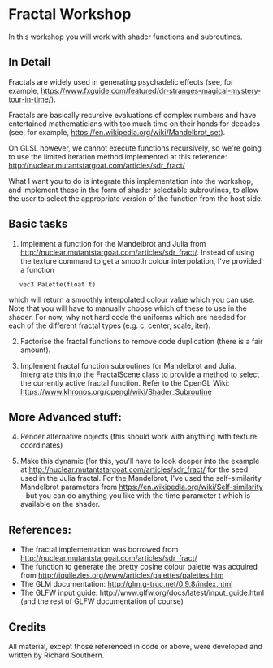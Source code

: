 # Fractal Workshop
In this workshop you will work with shader functions and subroutines.

## In Detail
Fractals are widely used in generating psychadelic effects (see, for example,
https://www.fxguide.com/featured/dr-stranges-magical-mystery-tour-in-time/).

Fractals are basically recursive evaluations of complex numbers and have entertained
mathematicians with too much time on their hands for decades (see, for example,
https://en.wikipedia.org/wiki/Mandelbrot_set).

On GLSL however, we cannot execute functions recursively, so we're going to use the limited
iteration method implemented at this reference:
http://nuclear.mutantstargoat.com/articles/sdr_fract/

What I want you to do is integrate this implementation into the workshop, and implement
these in the form of shader selectable subroutines, to allow the user to select the
appropriate version of the function from the host side.

## Basic tasks
1) Implement a function for the Mandelbrot and Julia from
   http://nuclear.mutantstargoat.com/articles/sdr_fract/.
   Instead of using the texture command to get a smooth colour interpolation,
   I've provided a function
```
   vec3 Palette(float t)
```
   which will return a smoothly interpolated colour value which you can use.
   Note that you will have to manually choose which of these to use in the shader.
   For now, why not hard code the uniforms which are needed for each of the different
   fractal types (e.g. c, center, scale, iter).

2) Factorise the fractal functions to remove code duplication (there is a fair amount).

3) Implement fractal function subroutines for Mandelbrot and Julia. Intergrate this into
   the FractalScene class to provide a method to select the currently active fractal
   function. Refer to the OpenGL Wiki:
   https://www.khronos.org/opengl/wiki/Shader_Subroutine

## More Advanced stuff:
4) Render alternative objects (this should work with anything with texture coordinates)

5) Make this dynamic (for this, you'll have to look deeper into the example at
   http://nuclear.mutantstargoat.com/articles/sdr_fract/ for the seed used in the Julia
   fractal. For the Mandelbrot, I've used the self-similarity Mandelbrot parameters from
   https://en.wikipedia.org/wiki/Self-similarity - but you can do anything you like with
   the time parameter t which is available on the shader.

## References:
* The fractal implementation was borrowed from http://nuclear.mutantstargoat.com/articles/sdr_fract/
* The function to generate the pretty cosine colour palette was acquired from http://iquilezles.org/www/articles/palettes/palettes.htm
* The GLM documentation: http://glm.g-truc.net/0.9.8/index.html
* The GLFW input guide: http://www.glfw.org/docs/latest/input_guide.html (and the rest of GLFW documentation of course)

## Credits
All material, except those referenced in code or above, were developed and written by
Richard Southern.
